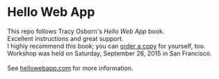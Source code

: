 # Hello Web App
This repo follows Tracy Osborn's <em>Hello Web App </em> book. <br>
Excellent instructions and great support. <br>
I highly recommend this book; you can <a href="https://hellowebapp.com/order">order a copy</a> for yourself, too. <br>
Workshop was held on Saturday, September 26, 2015 in San Francisco.<br>
<br>
See <a href="https://hellowebapp.com/">hellowebapp.com</a> for more information. 